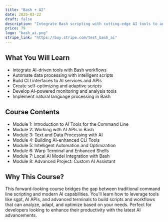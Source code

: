 ```yaml
---
title: "Bash + AI"
date: 2025-03-22
draft: false
description: "Integrate Bash scripting with cutting-edge AI tools to automate workflows and enhance productivity."
price: 79
logo: "bash_ai.png"
stripe_link: "https://buy.stripe.com/test_bash_ai"
---
```


## What You Will Learn

- Integrate AI-driven tools with Bash workflows
- Automate data processing with intelligent scripts
- Build CLI interfaces to AI services and APIs
- Create self-optimizing and adaptive scripts
- Develop AI-powered monitoring and analysis tools
- Implement natural language processing in Bash

## Course Contents

- Module 1: Introduction to AI Tools for the Command Line
- Module 2: Working with AI APIs in Bash
- Module 3: Text and Data Processing with AI
- Module 4: Building AI-enhanced CLI Tools
- Module 5: Intelligent Automation and Optimization
- Module 6: Warp Terminal and Enhanced Shells
- Module 7: Local AI Model Integration with Bash
- Module 8: Advanced Project: Custom AI Assistant

## Why This Course?

This forward-looking course bridges the gap between traditional command line scripting and modern AI capabilities. You'll learn how to leverage tools like sgpt, AI APIs, and advanced terminals to build scripts and workflows that can analyze, adapt, and optimize based on your needs. Perfect for developers looking to enhance their productivity with the latest AI advancements.
